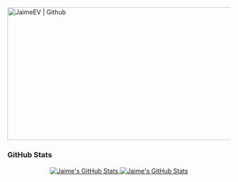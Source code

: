 <div align="center">
  <h2 style="font-style: italic;>"Data has better idea..."</h2>
</div>

  <img align="center" src="https://images.unsplash.com/photo-1506259091721-347e791bab0f?ixid=MnwxMjA3fDB8MHxwaG90by1wYWdlfHx8fGVufDB8fHx8&ixlib=rb-1.2.1&auto=format&fit=crop&w=1350&q=80" height=300 width=1000 alt="JaimeEV | Github" style="margin: 0 auto;" title="JaimeEV | Github"/>


<h3>GitHub Stats</h3>



<div align="center">
<a href="https://github.com/jcmexdev">
  <img align="center" src="https://github-readme-stats.vercel.app/api?username=JaimeEV&count_private=true&show_icons=true&line_height=27&theme=dracula" alt="Jaime's GitHub Stats"/>
</a>
 
 <a href="https://github.com/JaimeEV">
  <img align="center" src="https://github-readme-stats.vercel.app/api/top-langs/?username=JaimeEV&layout=compact&theme=dracula&count_private=true&hide=css,blade" alt="Jaime's GitHub Stats" />
 </a>
</div>

<!--
**JaimeEV/JaimeEV** is a ✨ _special_ ✨ repository because its `README.md` (this file) appears on your GitHub profile.

Here are some ideas to get you started:

- 🔭 I’m currently working on ...
- 🌱 I’m currently learning ...
- 👯 I’m looking to collaborate on ...
- 🤔 I’m looking for help with ...
- 💬 Ask me about ...
- 📫 How to reach me: ...
- 😄 Pronouns: ...
- ⚡ Fun fact: ...
-->

